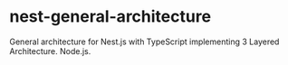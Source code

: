 # nest-general-architecture
General architecture for Nest.js with TypeScript implementing 3 Layered Architecture. Node.js.
